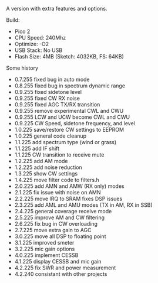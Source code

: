 A version with extra features and options.

Build:
 *  Pico 2
 *  CPU Speed: 240Mhz
 *  Optimize: -O2
 *  USB Stack: No USB
 *  Flash Size: 4MB (Sketch: 4032KB, FS: 64KB)

Some history
 *  0.7.255 fixed bug in auto mode
 *  0.8.255 fixed bug in spectrum dynamic range
 *  0.9.255 fixed sidetone level
 *  0.9.255 fixed CW RX noise
 *  0.9.255 fixed AGC TX/RX transition
 *  0.9.255 remove experimental CWL and CWU
 *  0.9.255 LCW and UCW become CWL and CWU
 *  0.9.225 CW Speed, sidetone frequency, and level
 *  1.0.225 save/restore CW settings to EEPROM
 *  1.0.225 general code cleanup
 *  1.1.225 add spectrum type (wind or grass)
 *  1.1.225 add IF shift
 *  1.1.225 CW transition to receive mute
 *  1.2.225 add AM mode
 *  1.2.225 add noise reduction
 *  1.3.225 show CW settings
 *  1.4.225 move filter code to filters.h
 *  2.0.225 add AMN and AMW (RX only) modes
 *  2.1.225 fix issue with noise on AMN
 *  2.2.225 move IRQ to SRAM fixes DSP issues
 *  2.3.225 add AML and AMU modes (TX in AM, RX in SSB)
 *  2.4.225 general coverage receive mode
 *  2.5.225 improve AM and CW filtering
 *  2.6.225 fix bug in CW overloading
 *  2.7.225 move extra gain to AGC
 *  3.0.225 move all DSP to floating point
 *  3.1.225 improved smeter
 *  3.2.225 mic gain options
 *  4.0.225 implement CESSB
 *  4.1.225 display CESSB and mic gain
 *  4.2.225 fix SWR and power measurement
 *  4.2.240 consistant with other projects

